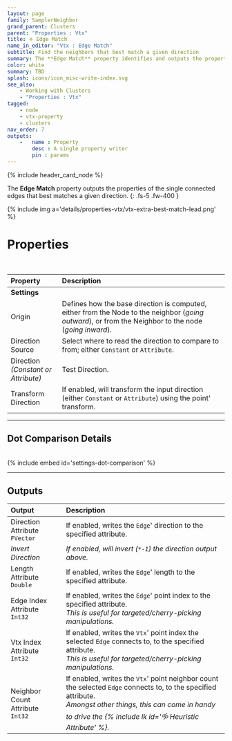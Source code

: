 ```yaml
---
layout: page
family: SamplerNeighbor
grand_parent: Clusters
parent: "Properties : Vtx"
title: 🝊 Edge Match
name_in_editor: "Vtx : Edge Match"
subtitle: Find the neighbors that best match a given direction
summary: The **Edge Match** property identifies and outputs the properties of the edge connected to a vertex that best aligns with a specified direction, offering options for customizing direction sources and writing edge attributes like length, direction, and indices.
color: white
summary: TBD
splash: icons/icon_misc-write-index.svg
see_also: 
    - Working with Clusters
    - "Properties : Vtx"
tagged: 
    - node
    - vtx-property
    - clusters
nav_order: 7
outputs:
    -   name : Property
        desc : A single property writer
        pin : params
---
```


{% include header_card_node %}

The **Edge Match** property outputs the properties of the single connected edges that best matches a given direction.
{: .fs-5 .fw-400 } 

{% include img a='details/properties-vtx/vtx-extra-best-match-lead.png' %}

# Properties
<br>

| Property       | Description          |
|:-------------|:------------------|
|**Settings**||
| Origin           | Defines how the base direction is computed, either from the Node to the neighbor (*going outward*), or from the Neighbor to the node (*going inward*).  |
| Direction Source | Select where to read the direction to compare to from; either `Constant` or `Attribute`. |
| Direction <br>*(Constant or Attribute)* | Test Direction. |
| Transform Direction | If enabled, will transform the input direction (either `Constant` or `Attribute`) using the point' transform. |

---
## Dot Comparison Details
<br>
{% include embed id='settings-dot-comparison' %}

---
## Outputs

| Output       | Description          |
|:-------------|:------------------|
| <span class="eout">Direction Attribute</span><br>`FVector`           | If enabled, writes the `Edge`' direction to the specified attribute. |
| *Invert Direction* | *If enabled, will invert (`*-1`) the direction output above.* |
| <span class="eout">Length Attribute</span><br>`Double` | If enabled, writes the `Edge`' length to the specified attribute. |
| <span class="eout">Edge Index Attribute</span><br>`Int32` | If enabled, writes the `Edge`' point index to the specified attribute.<br>*This is useful for targeted/cherry-picking manipulations.* |
| <span class="eout">Vtx Index Attribute</span><br>`Int32` | If enabled, writes the `Vtx`' point index the selected `Edge` connects to, to the specified attribute.<br>*This is useful for targeted/cherry-picking manipulations.* |
| <span class="eout">Neighbor Count Attribute</span><br>`Int32` | If enabled, writes the `Vtx`' point neighbor count the selected `Edge` connects to, to the specified attribute.<br>*Amongst other things, this can come in handy to drive the {% include lk id='🝰 Heuristic Attribute' %}.* |